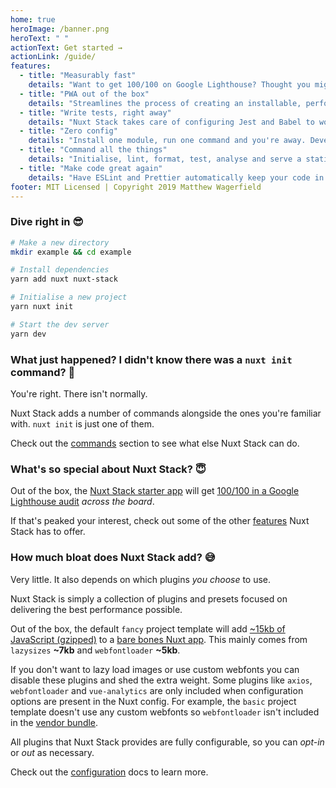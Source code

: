 ```yaml
---
home: true
heroImage: /banner.png
heroText: " "
actionText: Get started →
actionLink: /guide/
features:
  - title: "Measurably fast"
    details: "Want to get 100/100 on Google Lighthouse? Thought you might. Nuxt Stack lays the foundation needed to build a Performant Web App."
  - title: "PWA out of the box"
    details: "Streamlines the process of creating an installable, performant Progressive Web App using a suite of battle-tested tools, modules and techniques."
  - title: "Write tests, right away"
    details: "Nuxt Stack takes care of configuring Jest and Babel to work with Vue and Nuxt out of the box—freeing you to focus on writing tests not tooling."
  - title: "Zero config"
    details: "Install one module, run one command and you're away. Develop a production ready app in a fraction of the time."
  - title: "Command all the things"
    details: "Initialise, lint, format, test, analyse and serve a static app with a suite of new commands added to Nuxt's CLI."
  - title: "Make code great again"
    details: "Have ESLint and Prettier automatically keep your code in check so you can focus on some real problems."
footer: MIT Licensed | Copyright 2019 Matthew Wagerfield
---
```


### Dive right in :sunglasses:

```bash
# Make a new directory
mkdir example && cd example

# Install dependencies
yarn add nuxt nuxt-stack

# Initialise a new project
yarn nuxt init

# Start the dev server
yarn dev
```

### What just happened? I didn't know there was a `nuxt init` command? :thinking:

You're right. There isn't normally.

Nuxt Stack adds a number of commands alongside the ones you're familiar with. `nuxt init` is just one of them.

Check out the [commands](/commands/) section to see what else Nuxt Stack can do.

### What's so special about Nuxt Stack? :innocent:

Out of the box, the [Nuxt Stack starter app][fancy-example] will get [100/100 in a Google Lighthouse audit][google-lighthouse-report] _across the board_.

If that's peaked your interest, check out some of the other [features](/guide/features.html) Nuxt Stack has to offer.

### How much bloat does Nuxt Stack add? :sweat_smile:

Very little. It also depends on which plugins _you choose_ to use.

Nuxt Stack is simply a collection of plugins and presets focused on delivering the best performance possible.

Out of the box, the default `fancy` project template will add [~15kb of JavaScript (gzipped)][fancy-stats] to a [bare bones Nuxt app][benchmark-stats]. This mainly comes from `lazysizes` **~7kb** and `webfontloader` **~5kb**.

If you don't want to lazy load images or use custom webfonts you can disable these plugins and shed the extra weight. Some plugins like `axios`, `webfontloader` and `vue-analytics` are only included when configuration options are present in the Nuxt config. For example, the `basic` project template doesn't use any custom webfonts so `webfontloader` isn't included in the [vendor bundle][basic-stats].

All plugins that Nuxt Stack provides are fully configurable, so you can _opt-in_ or _out_ as necessary.

Check out the [configuration](/module/configuration.html) docs to learn more.

[fancy-example]: https://fancy-example.nuxtstack.org
[basic-stats]: https://basic-stats.nuxtstack.org/client.html
[fancy-stats]: https://fancy-stats.nuxtstack.org/client.html
[benchmark-stats]: https://benchmark-stats.nuxtstack.org/client.html
[google-lighthouse-report]: https://lighthouse-dot-webdotdevsite.appspot.com/lh/html?url=https://fancy-example.nuxtstack.org
